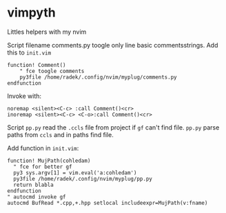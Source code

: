 # vimpyth
Littles helpers with my nvim

Script filename comments.py toogle only line basic commentsstrings.
Add this to `init.vim`

    function! Comment()                                                                                             
        " fce toogle comments
        py3file /home/radek/.config/nvim/myplug/comments.py
    endfunction

Invoke with:

    noremap <silent><C-c> :call Comment()<cr>
    inoremap <silent><C-c> <C-o>:call Comment()<cr>

Script `pp.py` read the `.ccls` file from project if `gf` can't find file.
`pp.py` parse paths from `ccls` and in paths find file.

Add function in `init.vim`:

    function! MujPath(cohledam)                                                                                     
      " fce for better gf
      py3 sys.argv[1] = vim.eval('a:cohledam')
      py3file /home/radek/.config/nvim/myplug/pp.py
      return blabla
    endfunction
    " autocmd invoke gf
    autocmd BufRead *.cpp,+.hpp setlocal includeexpr=MujPath(v:fname)
